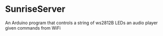 # SunriseServer
An Arduino program that controls a string of ws2812B LEDs an audio player given commands from WiFi
